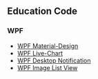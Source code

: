 ## Education Code

### WPF
* [WPF Material-Design](https://materialdesignicons.com)
* [WPF Live-Chart](https://lvcharts.net/App/examples/v1/wpf/Basic%20Line%20Chart)
* [WPF Desktop Notification](https://github.com/MMovasaghi/Windows_Notification)
* [WPF Image List View](https://github.com/MMovasaghi/Image_ListView)

